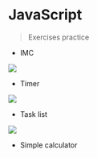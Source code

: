 # JavaScript
>Exercises practice

* IMC
<img src="https://github.com/matheus-gsr/JS-Practice/blob/master/IMC/imc.gif">

* Timer
<img src="https://github.com/matheus-gsr/JS-Practice/blob/master/Timer/timer.gif">

* Task list
<img src="https://github.com/matheus-gsr/JS-Practice/blob/master/Task-List/tasklist.gif">

* Simple calculator
